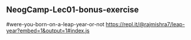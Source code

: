 ## NeogCamp-Lec01-bonus-exercise
#were-you-born-on-a-leap-year-or-not
https://repl.it/@rajmishra7/leap-year?embed=1&output=1#index.js
